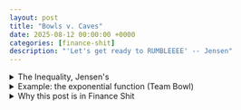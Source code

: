 ```yaml
---
layout: post
title: "Bowls v. Caves"
date: 2025-08-12 00:00:00 +0000
categories: [finance-shit]
description: "'Let's get ready to RUMBLEEEE' -- Jensen"
---
```


<div class="flashcard">
  <details>
    <summary>The Inequality, Jensen's</summary>
    <div class="back">

      <p><strong>Proposition</strong>: Let \(x\) be a random variable with mean \(E(x)\), and let \(f(x)\) be a <strong>convex</strong> function of \(x\). Then</p>

      \[
      \mathbb{E}\!\left[f(x)\right]\;\ge\; f\!\left(\mathbb{E}[x]\right).\tag{C.1}
      \]

      <p>If \(f(x)\) is <strong>concave</strong>, the inequality is <strong>reversed</strong>.</p>

      <p><strong>In english.</strong> Apply a convex function <em>before</em> averaging ⇒ larger (or equal) value than applying it <em>after</em> averaging. For concave, the opposite ordering holds.</p>

      <p><strong>NB</strong> Convex looks like a bowl \(\cup\); concave looks like an upside-down bowl (a “cave”). Now you understand the title of the post.</p>

      <details class="dropdown-block">
        <summary>Proof of Jensen’s Inequality, not Jensen's</summary>
        <div class="content">

          <p><strong>Convexity (precise form).</strong> For any \(x,y\) and \(\lambda\in[0,1]\), with \(z=\lambda x+(1-\lambda)y\),</p>

          \[
          f(z)\;\le\;\lambda f(x)+(1-\lambda)f(y).\tag{C.2}
          \]

          <p><strong>Supporting line idea.</strong> If \(f\) is convex, there exists a line \(L(x)=a+bx\) that <strong>supports</strong> \(f\) at a chosen point and never lies above \(f\):</p>

          <ul>
            <li>Pick the point \(z\) and draw a line \(L(x)\) through \(\big(z,f(z)\big)\) such that \(f(x)\ge L(x)\) for all \(x\).</li>
            <li>Because \(L\) is linear,<br />
              \[
              \mathbb{E}[L(x)]=L\!\left(\mathbb{E}[x]\right).
              \]
            </li>
            <li>Let \(L^{\ast}(x)\) be the <strong>tangent</strong> line to \(f\) at \(\big(E(x),f(E(x))\big)\). By convexity, \(f(x)\ge L^{\ast}(x)\) for all \(x\) and equality holds at \(x=E(x)\).</li>
          </ul>

          <p>Then</p>

          \[
          \mathbb{E}[f(x)]\;\ge\;\mathbb{E}\!\left[L^{\ast}(x)\right]
          = L^{\ast}\!\left(E(x)\right)
          = f\!\left(E(x)\right),
          \]

          <p>which proves the proposition.</p>

          <p><strong>In english.</strong> A convex curve always sits <strong>above</strong> each of its tangent lines. Average first: you stay on/above the tangent evaluated at the average; evaluate first: you land <strong>on</strong> the curve at the average—therefore below or equal to the average of curve values.</p>

          <p><strong>NB 2 (context).</strong> The proof invokes the standard convex-analysis fact that a convex function admits a supporting (tangent) line at each point and that linear functions commute with expectation.</p>

        </div>
      </details>

    </div>
  </details>
</div>

<div class="flashcard">
  <details>
    <summary>Example: the exponential function (Team Bowl)</summary>
    <div class="back">

      <p>Take \(f(x)=e^{x}\) (convex). Let \(x\sim \text{Binomial}(-1,1;0.5)\), i.e., \(x\in\{-1,1\}\) with equal probability.</p>

      \[
      E(x)=0.5 \cdot (-1)+0.5 \cdot 1=0.
      \]

      <p>Function values:</p>

      \[
      f(1)=e^{1}=2.7183,\qquad f(-1)=e^{-1}=0.3679.
      \]

      <p>Then</p>

      \[
      f\!\left(E(x)\right)=e^{E(x)}=e^{0}=1,
      \]

      \[
      \mathbb{E}[f(x)]=0.5\,e^{1}+0.5\,e^{-1}=1.5431.
      \]

      <p>Hence \(\mathbb{E}[f(x)]=1.5431>1=f(E(x))\), consistent with the proposition.</p>

      <p>On the below graph \(y=e^{x}\), the <strong>chord</strong> joining \(\big(-1,e^{-1}\big)\) and \(\big(1,e^{1}\big)\) lies <strong>above</strong> the point \(\big(0,f(0)\big)=(0,1)\). Averaging \(f(-1)\) and \(f(1)\) gives the \(y\)-value of the chord at \(x=0\), which exceeds \(f(0)\); that’s Jensen for a two-point distribution.</p>
      <div id="jensen-c1" style="max-width:900px;height:520px;margin:0 auto;"></div>
      <div id="jensen-c1-numbers" style="font-size:0.9em;opacity:0.9;margin-top:8px;margin-left:auto;margin-right:auto;max-width:900px;"></div>
      <script src="https://cdn.plot.ly/plotly-2.35.2.min.js"></script>
      <script>
        // ===== Parameters for Figure C.1 =====
        const xL = -1.5, xR = 1.5;
        const x1 = -1, x2 = 1;           // support points
        const f  = x => Math.exp(x);
      
        // Function values
        const f1 = f(x1), f2 = f(x2), f0 = f(0);
        const Ef = 0.5*(f1+f2);          // E[f(X)] for X ∈ {-1,1}, p=0.5
      
        // Chord through (-1, e^{-1}) and (1, e^1): y = a + b x
        const bChord = (f2 - f1) / (x2 - x1);
        const aChord = f1 - bChord*x1;
        const yChord = x => aChord + bChord*x;
      
        // Smooth curve y = e^x
        const grid = Array.from({length: 401}, (_, i) => xL + i*(xR - xL)/400);
        const yExp  = grid.map(f);
        const yLine = grid.map(yChord);
      
        // Traces
        const expTrace = {
          x: grid, y: yExp, mode: "lines", name: "y = e^x",
          line: {width: 3}, hovertemplate: "x=%{x:.2f}<br>e^x=%{y:.4f}<extra></extra>"
        };
      
        const chordTrace = {
          x: grid, y: yLine, mode: "lines", name: "Chord through (-1,e^{-1}) and (1,e^1)",
          line: {dash: "dash"}, hovertemplate: "x=%{x:.2f}<br>Chord=%{y:.4f}<extra></extra>"
        };
      
        const endpoints = {
          x: [x1, x2], y: [f1, f2], mode: "markers+text", name: "Endpoints",
          text: ["(-1, e^{-1})", "(1, e^1)"], textposition: "top left",
          marker: {size: 9}, hovertemplate: "x=%{x}<br>y=%{y:.4f}<extra></extra>"
        };
      
        const midpoints = {
          x: [0, 0], y: [f0, Ef], mode: "markers+text", name: "At x = E[X] = 0",
          text: ["f(E[X]) = e^0 = 1", "E[f(X)] = ½(e^{-1}+e^1)"], textposition: ["bottom right","top right"],
          marker: {size: 10, symbol: ["circle","diamond"]},
          hovertemplate: "y=%{y:.4f}<extra></extra>"
        };
      
        // Vertical guides at x = -1, 0, 1 (drawn as shapes)
        const vline = x => ({type:"line", x0:x, x1:x, y0:0, y1:Math.max(f(x), yChord(x)),
                              line:{color:"#aaa", width:1, dash:"dot"}});
        const shapes = [vline(-1), vline(0), vline(1)];
      
        const layout = {
          title: "Figure C.1 — Jensen’s Inequality with f(x)=e^x",
          xaxis: {title: "x", range: [xL, xR], zeroline: false},
          yaxis: {title: "y", rangemode: "tozero", tickformat: ".2f"},
          template: "plotly_white",
          legend: {orientation: "h", y: 1.12},
          margin: {l: 50, r: 20, t: 60, b: 40},
          shapes,
          annotations: [
            {x: 0.02, y: yChord(0), xref: "x", yref: "y", showarrow: true, ax: 40, ay: -20,
             text: "E[f(X)] = chord at x=0"},
            {x: 0, y: f0, xref:"x", yref:"y", showarrow: true, ax: -40, ay: 20,
             text: "f(E[X]) = e^0 = 1"}
          ]
        };
      
        Plotly.newPlot("jensen-c1", [expTrace, chordTrace, endpoints, midpoints], layout,
                       {displayModeBar: true, responsive: true});
      
        // ===== Numbers + intuition text =====
        const num = v => v.toFixed(4);
        if (window.MathJax && MathJax.typesetPromise) {
          MathJax.typesetPromise();
        }
        document.getElementById("jensen-c1-numbers").innerHTML = `
          <p>
            With \( X \in \{-1,1\} \) and \( \mathbb{P}(X{=}-1)=\mathbb{P}(X{=}1)=0.5 \), we have
          </p>
      
          \[
            \mathbb{E}[X]=0,\quad f(x)=e^{x},\quad f(\mathbb{E}[X])=e^{0}=1.
          \]
      
          \[
            \mathbb{E}[f(X)]=\tfrac{1}{2}\big(e^{-1}+e^{1}\big)=${num(Ef)} \;>\; 1=f(\mathbb{E}[X]).
          \]
      
          <p style="opacity:0.9">
            <strong>Intuition.</strong> For a convex \(f\), the curve lies <em>below</em> any chord between two points.
            Averaging function values (the chord’s height at \(x=\mathbb{E}[X]\)) exceeds the function at the average.
            That is Jensen’s inequality: \( \mathbb{E}[f(X)] \ge f(\mathbb{E}[X]) \).
          </p>
        `;
        
      </script>
    </div>
  </details>
</div>

<div class="flashcard">
  <details>
    <summary>Why this post is in Finance Shit</summary>
    <div class="back">
      <h2>Why this post is in Finance Shit</h2>
      <ul>
        <li>With \(f=\exp\), Jensen explains why <strong>cc averages</strong> \(\frac{1}{T}\ln(\text{gross return})\) differ from averages of <strong>effective</strong> rates: \(\mathbb{E}[e^{x}]\ge e^{\mathbb{E}[x]}\).</li>
        <li>With \(f=\log\) (concave), Jensen reverses: \(\mathbb{E}[\log S]\le \log \mathbb{E}[S]\); averaging logs (e.g., utility, growth-rate calculations) penalizes dispersion.</li>
      </ul>
    </div>
  </details>
</div>
